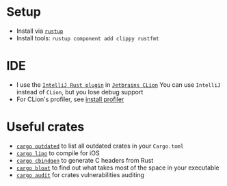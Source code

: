 
# Setup
* Install via [`rustup`](https://rustup.rs/)
* Install tools: `rustup component add clippy rustfmt`

# IDE
* I use the [`IntelliJ Rust plugin`](https://github.com/intellij-rust/intellij-rust) in [`Jetbrains CLion`](https://www.jetbrains.com/clion/)
  You can use `IntelliJ` instead of `CLion`, but you lose debug support
* For CLion's profiler, see [install profiler](https://www.jetbrains.com/help/clion/cpu-profiler.html)

# Useful crates
* [`cargo outdated`](https://github.com/kbknapp/cargo-outdated) to list all outdated crates in your `Cargo.toml`
* [`cargo lipo`](https://github.com/TimNN/cargo-lipo) to compile for iOS
* [`cargo cbindgen`](https://github.com/eqrion/cbindgen) to generate C headers from Rust
* [`cargo bloat`](https://github.com/RazrFalcon/cargo-bloat) to find out what takes most of the space in your executable
* [`cargo audit`](https://github.com/RustSec/cargo-audit) for crates vulnerabilities auditing
